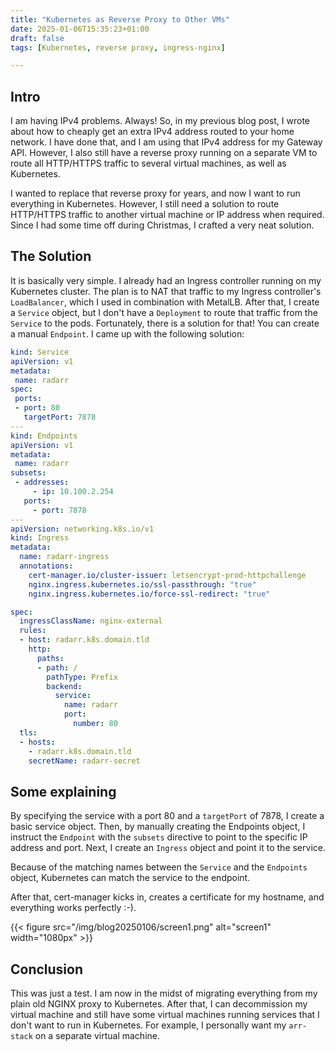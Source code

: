 ```yaml
---
title: "Kubernetes as Reverse Proxy to Other VMs"
date: 2025-01-06T15:35:23+01:00
draft: false
tags: [Kubernetes, reverse proxy, ingress-nginx]

---
```


Intro
-----

I am having IPv4 problems. Always! So, in my previous blog post, I wrote about how to cheaply get an extra IPv4 address routed to your home network. I have done that, and I am using that IPv4 address for my Gateway API. However, I also still have a reverse proxy running on a separate VM to route all HTTP/HTTPS traffic to several virtual machines, as well as Kubernetes. 

I wanted to replace that reverse proxy for years, and now I want to run everything in Kubernetes. However, I still need a solution to route HTTP/HTTPS traffic to another virtual machine or IP address when required. Since I had some time off during Christmas, I crafted a very neat solution. 

## The Solution

It is basically very simple. I already had an Ingress controller running on my Kubernetes cluster. The plan is to NAT that traffic to my Ingress controller's `LoadBalancer`, which I used in combination with MetalLB. After that, I create a `Service` object, but I don't have a `Deployment` to route that traffic from the `Service` to the pods. Fortunately, there is a solution for that! You can create a manual `Endpoint`. I came up with the following solution:

```yaml
kind: Service
apiVersion: v1
metadata:
 name: radarr
spec:
 ports:
 - port: 80
   targetPort: 7878
---
kind: Endpoints
apiVersion: v1
metadata:
 name: radarr
subsets:
 - addresses:
     - ip: 10.100.2.254
   ports:
     - port: 7878
---
apiVersion: networking.k8s.io/v1
kind: Ingress
metadata:
  name: radarr-ingress
  annotations:
    cert-manager.io/cluster-issuer: letsencrypt-prod-httpchallenge
    nginx.ingress.kubernetes.io/ssl-passthrough: "true"
    nginx.ingress.kubernetes.io/force-ssl-redirect: "true"

spec:
  ingressClassName: nginx-external
  rules:
  - host: radarr.k8s.domain.tld
    http:
      paths:
      - path: /
        pathType: Prefix
        backend:
          service:
            name: radarr
            port:
              number: 80
  tls:
  - hosts:
    - radarr.k8s.domain.tld
    secretName: radarr-secret

```
## Some explaining

By specifying the service with a port 80 and a `targetPort` of 7878, I create a basic service object. Then, by manually creating the Endpoints object, I instruct the `Endpoint` with the `subsets` directive to point to the specific IP address and port. Next, I create an `Ingress` object and point it to the service.

Because of the matching names between the `Service` and the `Endpoints` object, Kubernetes can match the service to the endpoint.

After that, cert-manager kicks in, creates a certificate for my hostname, and everything works perfectly :-).

{{< figure src="/img/blog20250106/screen1.png" alt="screen1" width="1080px" >}}

## Conclusion

This was just a test. I am now in the midst of migrating everything from my plain old NGINX proxy to Kubernetes. After that, I can decommission my virtual machine and still have some virtual machines running services that I don't want to run in Kubernetes. For example, I personally want my `arr-stack` on a separate virtual machine.

